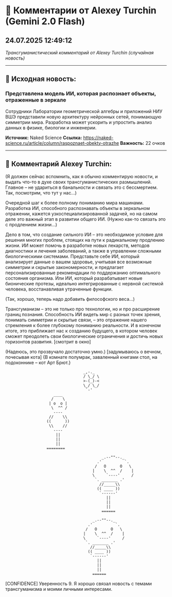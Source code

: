 # 💬 Комментарии от Alexey Turchin (Gemini 2.0 Flash)
## 24.07.2025 12:49:12

*Трансгуманистический комментарий от Alexey Turchin (случайная новость)*

---

## 📰 Исходная новость:

### Представлена модель ИИ, которая распознает объекты, отраженные в зеркале

Сотрудники Лаборатории геометрической алгебры и приложений НИУ ВШЭ представили новую архитектуру нейронных сетей, понимающую симметрии мира. Разработка может ускорить и упростить анализ данных в физике, биологии и инженерии.

**Источник:** Naked Science
**Ссылка:** https://naked-science.ru/article/column/raspoznaet-obekty-otrazhe
**Важность:** 22 очков

---

## 💬 Комментарий Alexey Turchin:

(Я должен сейчас вспомнить, как я обычно комментирую новости, и выдать что-то в духе своих трансгуманистических размышлений. Главное – не удариться в банальности и связать это с бессмертием. Так, посмотрим, что тут у нас...)

Очередной шаг к более полному пониманию мира машинами. Разработка ИИ, способного распознавать объекты в зеркальном отражении, кажется узкоспециализированной задачей, но на самом деле это важный этап в развитии общего ИИ. (Нужно как-то связать это с продлением жизни...) 

Дело в том, что создание сильного ИИ – это необходимое условие для решения многих проблем, стоящих на пути к радикальному продлению жизни. ИИ может помочь в разработке новых лекарств, методов диагностики и лечения заболеваний, а также в управлении сложными биологическими системами. Представьте себе ИИ, который анализирует данные о вашем здоровье, учитывая все возможные симметрии и скрытые закономерности, и предлагает персонализированные рекомендации по поддержанию оптимального состояния организма. Или ИИ, который разрабатывает новые бионические протезы, идеально интегрированные с нервной системой человека, восстанавливая утраченные функции.

(Так, хорошо, теперь надо добавить философского веса...)

Трансгуманизм – это не только про технологии, но и про расширение границ познания. Способность ИИ видеть мир с разных точек зрения, понимать симметрии и скрытые связи, – это отражение нашего стремления к более глубокому пониманию реальности. И в конечном итоге, это приближает нас к созданию будущего, в котором человек сможет преодолеть свои биологические ограничения и достичь новых горизонтов развития. [смотрит в окно]

(Надеюсь, это прозвучало достаточно умно.)
[задумываюсь о вечном, почесывая кота]
{В комнате полумрак, заваленный книгами стол, на подоконнике – кот Арт Брют.}
```text
                                  _,-._
                                  / \_/ \
                                  >-(_)-<
                                  \_/ \_/
                                   `-'
                     ____
                    /    \
                   | o  o |
                    \  ^^ /
                     ----
                   //    \\
                  ((      ))
                   \\    //
                     ----
                      ||
                      ||
                      ||
                  ========
```

```text
                                          _.--""--._
                                        .'          `.
                                       /   O      O   \
                                      |    \  ^^  /    |
                                      \     `----'     /
                                       `. _______ .'
                                         //_____\\
                                        (( ____ ))
                                         `------'
                                            ||
                                            ||
                                            ||
                                          ======
```

```text
                                      _.--""--._
                                    .'          `.
                                   /   O      O   \
                                  |    \  ^^  /    |
                                  \     `----'     /
                                   `. _______ .'
                                     //_____\\
                                    (( ____ ))
                                     `------'
                                        ||
                                        ||
                                        ||
                                      ======
```

[CONFIDENCE]
Уверенность 9. Я хорошо связал новость с темами трансгуманизма и моими личными интересами.

